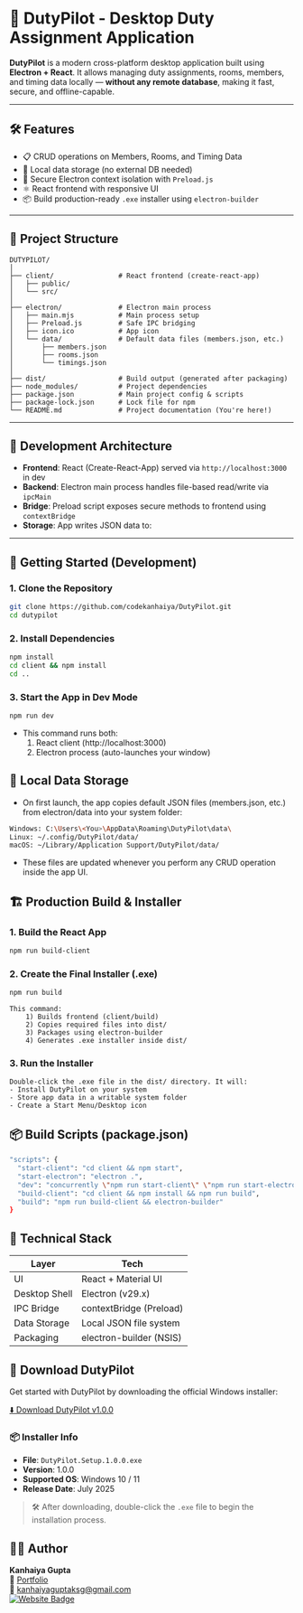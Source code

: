 # 🚀 DutyPilot - Desktop Duty Assignment Application

**DutyPilot** is a modern cross-platform desktop application built using **Electron + React**. It allows managing duty assignments, rooms, members, and timing data locally — **without any remote database**, making it fast, secure, and offline-capable.

---

## 🛠 Features

- 📋 CRUD operations on Members, Rooms, and Timing Data
- 💾 Local data storage (no external DB needed)
- 🔐 Secure Electron context isolation with `Preload.js`
- ⚛️ React frontend with responsive UI
- 📦 Build production-ready `.exe` installer using `electron-builder`

---

## 📁 Project Structure

```
DUTYPILOT/
│
├── client/                # React frontend (create-react-app)
│   ├── public/
│   └── src/
│
├── electron/              # Electron main process
│   ├── main.mjs           # Main process setup
│   ├── Preload.js         # Safe IPC bridging
│   ├── icon.ico           # App icon
│   └── data/              # Default data files (members.json, etc.)
│       ├── members.json
│       ├── rooms.json
│       └── timings.json
│
├── dist/                  # Build output (generated after packaging)
├── node_modules/          # Project dependencies
├── package.json           # Main project config & scripts
├── package-lock.json      # Lock file for npm
└── README.md              # Project documentation (You're here!)
```

---

## 🔧 Development Architecture

- **Frontend**: React (Create-React-App) served via `http://localhost:3000` in dev
- **Backend**: Electron main process handles file-based read/write via `ipcMain`
- **Bridge**: Preload script exposes secure methods to frontend using `contextBridge`
- **Storage**: App writes JSON data to:


---

## 🚀 Getting Started (Development)

### 1. Clone the Repository
```bash
git clone https://github.com/codekanhaiya/DutyPilot.git
cd dutypilot
```

### 2. Install Dependencies
```bash
npm install
cd client && npm install
cd ..
```

### 3. Start the App in Dev Mode
```bash 
npm run dev
```
- This command runs both:
    1)  React client (http://localhost:3000)
    2) Electron process (auto-launches your window)

## 📁 Local Data Storage

- On first launch, the app copies default JSON files (members.json, etc.) from electron/data into your system folder:

``` bash
Windows: C:\Users\<You>\AppData\Roaming\DutyPilot\data\
Linux: ~/.config/DutyPilot/data/
macOS: ~/Library/Application Support/DutyPilot/data/
```

- These files are updated whenever you perform any CRUD operation inside the app UI.


## 🏗 Production Build & Installer

### 1. Build the React App
``` bash 
npm run build-client
```

### 2. Create the Final Installer (.exe)
``` bash
npm run build
```

    This command:
        1) Builds frontend (client/build)
        2) Copies required files into dist/
        3) Packages using electron-builder
        4) Generates .exe installer inside dist/
    
### 3. Run the Installer

    Double-click the .exe file in the dist/ directory. It will:  
    - Install DutyPilot on your system
    - Store app data in a writable system folder
    - Create a Start Menu/Desktop icon

## 📦 Build Scripts (package.json)

``` bash
"scripts": {
  "start-client": "cd client && npm start",
  "start-electron": "electron .",
  "dev": "concurrently \"npm run start-client\" \"npm run start-electron\"",
  "build-client": "cd client && npm install && npm run build",
  "build": "npm run build-client && electron-builder"
}
```

## 🧠 Technical Stack

| Layer         | Tech                    |
| ------------- | ----------------------- |
| UI            | React + Material UI     |
| Desktop Shell | Electron (v29.x)        |
| IPC Bridge    | contextBridge (Preload) |
| Data Storage  | Local JSON file system  |
| Packaging     | electron-builder (NSIS) |

## 🚀 Download DutyPilot

Get started with DutyPilot by downloading the official Windows installer:

[⬇️ Download DutyPilot v1.0.0](https://github.com/codekanhaiya/DutyPilot/releases/download/v1.0.0/DutyPilot.Setup.1.0.0.exe) 

### 📦 Installer Info
- **File**: `DutyPilot.Setup.1.0.0.exe`
- **Version**: 1.0.0
- **Supported OS**: Windows 10 / 11
- **Release Date**: July 2025

> 🛠️ After downloading, double-click the `.exe` file to begin the installation process.


## 👨‍💻 Author

**Kanhaiya Gupta**  
🔗 [Portfolio](http://officialkanha.epizy.com/)  
📧 kanhaiyaguptaksg@gmail.com  
[![Website Badge](https://img.shields.io/badge/Visit-Website-blue)](http://officialkanha.epizy.com/)

